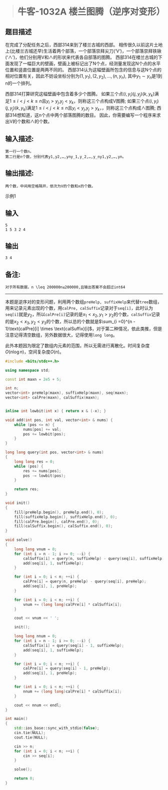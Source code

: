 > # 牛客-1032A 楼兰图腾（逆序对变形）

## 题目描述

在完成了分配任务之后，西部314来到了楼兰古城的西部。
 相传很久以前这片土地上(比楼兰古城还早)生活着两个部落，一个部落崇拜尖刀(‘V’)，一个部落崇拜铁锹(‘∧’)，他们分别用V和∧的形状来代表各自部落的图腾。
 西部314在楼兰古城的下面发现了一幅巨大的壁画，壁画上被标记出了N个点，经测量发现这N个点的水平位置和竖直位置是两两不同的。
 西部314认为这幅壁画所包含的信息与这N个点的相对位置有关，因此不妨设坐标分别为$(1,y_1),(2,y_2),…,(n,y_n)$, 其中$y_1\sim y_n$​是1到n的一个排列。

西部314打算研究这幅壁画中包含着多少个图腾。
 如果三个点$(i, y_i)(j,y_j)(k,y_k)$满足$1\leq i \lt j \lt k \leq n$且$y_i>y_j$,$y_j \lt y_k$，则称这三个点构成V图腾;
 如果三个点$(i, y_i)(j,y_j)(k,y_k)$满足$1\leq i \lt j \lt k \leq n$且$y_i<y_j$,$y_j \gt y_k$，，则称这三个点构成∧图腾;
 西部314想知道，这n个点中两个部落图腾的数目。
 因此，你需要编写一个程序来求出V的个数和∧的个数。

## 输入描述:

```
第一行一个数n。
第二行是n个数，分别代表y1,y2,…,yny_1,y_2,…,y_ny1,y2,…,yn。
```

## 输出描述:

```
两个数，中间用空格隔开，依次为V的个数和∧的个数。
```

示例1

## 输入

```
5
1 5 3 2 4
```

## 输出

```
3 4
```

## 备注:

```
对于所有数据，n \leq 200000n≤200000,且输出答案不会超过int64
```

-----

本题是逆序对的变形问题，利用两个数组`preHelp, suffixHelp`来代替`tree`数组，用来记录元素出现的个数，用`calPre, calSuffix`记录对于`seq[i]`，此时认为`seq[i]`就是$y_2$，所以`calPre[i]`记录的是$x_1 < x_2, y_1 > y_2$的个数，`calSuffix`记录的是$x_2 < x_3, y_2 < y_3$的个数，所以总的个数就是$\sum_{i =0}^{n - 1}\text{calPre}[i] \times \text{calSuffix}[i]$，对于第二种情况，依此类推，但是注意记得清空数组，另外数据很大，记得使用`long long`。

此外本题因为限定了数组内元素的范围，所以无需进行离散化。时间复杂度$O(n \log{n})$，空间复杂度$O(n)$。

```c++
#include <bits/stdc++.h>

using namespace std;

const int maxn = 2e5 + 5;

int n;
vector<int> preHelp(maxn), suffixHelp(maxn), seq(maxn);
vector<int> calPre(maxn), calSuffix(maxn);


inline int lowbit(int x) { return x & (-x); }

void add(int pos, int val, vector<int> & nums) {
	while (pos <= n) {
		nums[pos] += val;
		pos += lowbit(pos);
	}
}

long long query(int pos, vector<int> & nums)
{
	long long res = 0;
	while (pos) {
		res += nums[pos];
		pos -= lowbit(pos);
	}

	return res;
}

void init()
{
	fill(preHelp.begin(), preHelp.end(), 0);
	fill(suffixHelp.begin(), suffixHelp.end(), 0);
	fill(calPre.begin(), calPre.end(), 0);
	fill(calSuffix.begin(), calSuffix.end(), 0);
}

void solve()
{
	long long vnum = 0;
	for (int i = n - 1; i >= 0; --i) {
		calSuffix[i] = query(n, suffixHelp) - query(seq[i], suffixHelp);
		add(seq[i], 1, suffixHelp);
	}

	for (int i = 0; i < n; ++i) {
		calPre[i] = query(n, preHelp) - query(seq[i], preHelp);
		add(seq[i], 1, preHelp);
	}

	for (int i = 0; i < n; ++i) {
		vnum += (long long)calPre[i] * calSuffix[i];
	}

	cout << vnum << ' ';

	init();

	long long nnum = 0;
	for (int i = n - 1; i >= 0; --i) {
		calSuffix[i] = query(seq[i] - 1, suffixHelp);
		add(seq[i], 1, suffixHelp);
	}

	for (int i = 0; i < n; ++i) {
		calPre[i] = query(seq[i] - 1, preHelp);
		add(seq[i], 1, preHelp);
	}

	for (int i = 0; i < n; ++i) {
		nnum += (long long)calPre[i] * calSuffix[i];
	}

	cout << nnum << endl;
}

int main()
{
	std::ios_base::sync_with_stdio(false);
	cin.tie(NULL);
	cout.tie(NULL);

	cin >> n;
	for (int i = 0; i < n; ++i) {
		cin >> seq[i];
	}

	solve();

	return 0;
}
```























